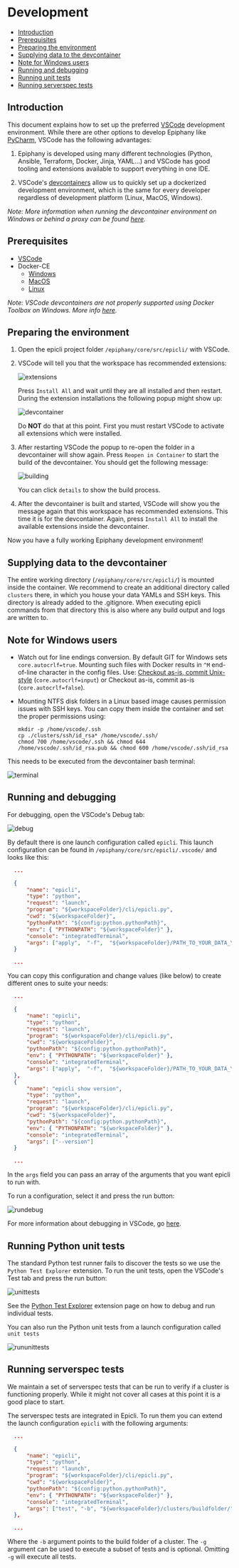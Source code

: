 # Development

<!-- TOC -->

- [Introduction](#introduction)
- [Prerequisites](#prerequisites)
- [Preparing the environment](#preparing-the-environment)
- [Supplying data to the devcontainer](#supplying-data-to-the-devcontainer)
- [Note for Windows users](#note-for-Windows-users)
- [Running and debugging](#running-and-debugging)  
- [Running unit tests](#running-unit-tests)
- [Running serverspec tests](#running-serverspec-tests)

<!-- /TOC -->

## Introduction

This document explains how to set up the preferred [VSCode](https://code.visualstudio.com/) development environment. While there are other options to develop Epiphany like [PyCharm](https://www.jetbrains.com/pycharm/), VSCode has the following advantages:

1. Epiphany is developed using many different technologies (Python, Ansible, Terraform, Docker, Jinja, YAML...) and VSCode has good tooling and extensions available to support everything in one IDE.

2. VSCode's [devcontainers](https://code.visualstudio.com/docs/remote/containers) allow us to quickly set up a dockerized development environment, which is the same for every developer regardless of development platform (Linux, MacOS, Windows).

*Note: More information when running the devcontainer environment on Windows or behind a proxy can be found [here](./howto/PREREQUISITES.md#important-notes).*

## Prerequisites

- [VSCode](https://code.visualstudio.com/)
- Docker-CE
  - [Windows](https://hub.docker.com/editions/community/docker-ce-desktop-windows)
  - [MacOS](https://hub.docker.com/editions/community/docker-ce-desktop-mac)
  - [Linux](https://docs.docker.com/install/linux/docker-ce/ubuntu/)

*Note: VSCode devcontainers are not properly supported using Docker Toolbox on Windows. More info [here](https://github.com/microsoft/vscode-remote-release/issues/95).*

## Preparing the environment

1. Open the epicli project folder ```/epiphany/core/src/epicli/``` with VSCode.

2. VSCode will tell you that the workspace has recommended extensions:

    ![extensions](../assets/images/development/extensions.png)

    Press ```Install All``` and wait until they are all installed and then restart. During the extension installations the following popup might show up:

    ![devcontainer](../assets/images/development/devcontainer.png)

    Do **NOT** do that at this point. First you must restart VSCode to activate all extensions which were installed.

3. After restarting VSCode the popup to re-open the folder in a devcontainer will show again. Press ```Reopen in Container``` to start the build of the devcontainer. You should get the following message:

    ![building](../assets/images/development/building.png)

    You can click ```details``` to show the build process.

4. After the devcontainer is built and started, VSCode will show you the message again that this workspace has recommended extensions. This time it is for the devcontainer. Again, press ```Install All``` to install the available extensions inside the devcontainer.

Now you have a fully working Epiphany development environment!

## Supplying data to the devcontainer

The entire working directory (```/epiphany/core/src/epicli/```) is mounted inside the container. We recommend to create an additional directory called ```clusters``` there, in which you house your data YAMLs and SSH keys. This directory is already added to the .gitignore. When executing epicli commands from that directory this is also where any build output and logs are written to.

## Note for Windows users

- Watch out for line endings conversion. By default GIT for Windows sets `core.autocrlf=true`. Mounting such files with Docker results in `^M` end-of-line character in the config files.
Use: [Checkout as-is, commit Unix-style](https://stackoverflow.com/questions/10418975/how-to-change-line-ending-settings) (`core.autocrlf=input`) or Checkout as-is, commit as-is (`core.autocrlf=false`).

- Mounting NTFS disk folders in a Linux based image causes permission issues with SSH keys. You can copy them inside the container and set the proper permissions using:

    ```shell
    mkdir -p /home/vscode/.ssh
    cp ./clusters/ssh/id_rsa* /home/vscode/.ssh/
    chmod 700 /home/vscode/.ssh && chmod 644 /home/vscode/.ssh/id_rsa.pub && chmod 600 /home/vscode/.ssh/id_rsa
    ```

This needs to be executed from the devcontainer bash terminal:

![terminal](../assets/images/development/terminal.png)

## Running and debugging

For debugging, open the VSCode's Debug tab:

![debug](../assets/images/development/debug.png)

By default there is one launch configuration called ```epicli```. This launch configuration can be found in ```/epiphany/core/src/epicli/.vscode/``` and looks like this:

  ```json
    ...

    {
        "name": "epicli",
        "type": "python",
        "request": "launch",
        "program": "${workspaceFolder}/cli/epicli.py",
        "cwd": "${workspaceFolder}",
        "pythonPath": "${config:python.pythonPath}",
        "env": { "PYTHONPATH": "${workspaceFolder}" },
        "console": "integratedTerminal",
        "args": ["apply",  "-f",  "${workspaceFolder}/PATH_TO_YOUR_DATA_YAML"]
    }

    ...
  ```

You can copy this configuration and change values (like below) to create different ones to suite your needs:

  ```json
    ...

    {
        "name": "epicli",
        "type": "python",
        "request": "launch",
        "program": "${workspaceFolder}/cli/epicli.py",
        "cwd": "${workspaceFolder}",
        "pythonPath": "${config:python.pythonPath}",
        "env": { "PYTHONPATH": "${workspaceFolder}" },
        "console": "integratedTerminal",
        "args": ["apply",  "-f",  "${workspaceFolder}/PATH_TO_YOUR_DATA_YAML"]
    },
    {
        "name": "epicli show version",
        "type": "python",
        "request": "launch",
        "program": "${workspaceFolder}/cli/epicli.py",
        "cwd": "${workspaceFolder}",
        "pythonPath": "${config:python.pythonPath}",
        "env": { "PYTHONPATH": "${workspaceFolder}" },
        "console": "integratedTerminal",
        "args": ["--version"]
    }

    ...
  ```

In the ```args``` field you can pass an array of the arguments that you want epicli to run with.

To run a configuration, select it and press the run button:

![rundebug](../assets/images/development/rundebug.png)

For more information about debugging in VSCode, go [here](https://code.visualstudio.com/docs/editor/debugging).

## Running Python unit tests

The standard Python test runner fails to discover the tests so we use the ```Python Test Explorer``` extension. To run the unit tests, open the VSCode's Test tab and press the run button:

![unittests](../assets/images/development/unittests.png)

See the [Python Test Explorer](https://marketplace.visualstudio.com/items?itemName=LittleFoxTeam.vscode-python-test-adapter) extension page on how to debug and run individual tests.

You can also run the Python unit tests from a launch configuration called ```unit tests```

![rununittests](../assets/images/development/rununittests.png)

## Running serverspec tests

We maintain a set of serverspec tests that can be run to verify if a cluster is functioning properly. While it might not cover all cases at this point it is a good place to start.

The serverspec tests are integrated in Epicli. To run them you can extend the launch configuration ```epicli``` with the following arguments:

  ```json
    ...

    {
        "name": "epicli",
        "type": "python",
        "request": "launch",
        "program": "${workspaceFolder}/cli/epicli.py",
        "cwd": "${workspaceFolder}",
        "pythonPath": "${config:python.pythonPath}",
        "env": { "PYTHONPATH": "${workspaceFolder}" },
        "console": "integratedTerminal",
        "args": ["test", "-b", "${workspaceFolder}/clusters/buildfolder/", "-g", "postgresql"]
    },

    ...
  ```

Where the ```-b``` argument points to the build folder of a cluster. The ```-g``` argument can be used to execute a subset of tests and is optional. Omitting ```-g``` will execute all tests.
